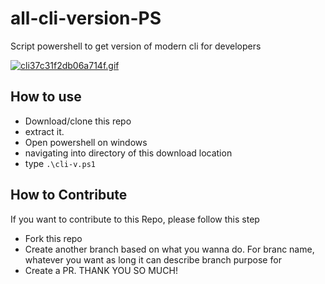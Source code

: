 # all-cli-version-PS
Script powershell to get version of modern cli for developers

[![cli37c31f2db06a714f.gif](https://s3.gifyu.com/images/cli37c31f2db06a714f.gif)](https://gifyu.com/image/kfZ4)

## How to use
- Download/clone this repo
- extract it. 
- Open powershell on windows
- navigating into directory of this download location
- type `.\cli-v.ps1`

## How to Contribute
If you want to contribute to this Repo, please follow this step
- Fork this repo
- Create another branch based on what you wanna do. For branc name, whatever you want as long it can describe branch purpose for
- Create a PR.
THANK YOU SO MUCH!
